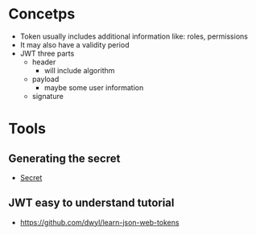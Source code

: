 # Concetps
- Token usually includes additional information like: roles, permissions
- It may also have a validity period
- JWT three parts
  - header
    - will include algorithm
  - payload
    - maybe some user information
  - signature


# Tools

## Generating the secret
- [Secret](https://www.grc.com/passwords.htm)

## JWT easy to understand tutorial
- https://github.com/dwyl/learn-json-web-tokens






